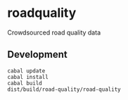 # roadquality
Crowdsourced road quality data

## Development
    cabal update
    cabal install
    cabal build
    dist/build/road-quality/road-quality

